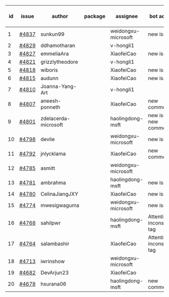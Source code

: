 | id | issue | author | package | assignee | bot advice | created date of issue | target release date | date from target |
| ------ | ------ | ------ | ------ | ------ | ------ | ------ | ------ | :-----: |
| 1 | [#4837](https://github.com/Azure/sdk-release-request/issues/4837) | sunkun99 |  | weidongxu-microsoft | new issue. | 12-15 | 01-26 |  |
| 2 | [#4829](https://github.com/Azure/sdk-release-request/issues/4829) | ddhamotharan |  | v-hongli1 |  | 12-12 |  | 0 |
| 3 | [#4827](https://github.com/Azure/sdk-release-request/issues/4827) | emmeliaAra |  | XiaofeiCao | new issue. | 12-11 | 01-26 |  |
| 4 | [#4821](https://github.com/Azure/sdk-release-request/issues/4821) | grizzlytheodore |  | v-hongli1 |  | 12-06 |  | 0 |
| 5 | [#4818](https://github.com/Azure/sdk-release-request/issues/4818) | wiboris |  | XiaofeiCao | new issue. | 12-05 | 12-22 |  |
| 6 | [#4815](https://github.com/Azure/sdk-release-request/issues/4815) | audunn |  | XiaofeiCao | new issue. | 12-04 | 12-22 |  |
| 7 | [#4810](https://github.com/Azure/sdk-release-request/issues/4810) | Joanna-Yang-Art |  | v-hongli1 |  | 12-04 |  | 0 |
| 8 | [#4807](https://github.com/Azure/sdk-release-request/issues/4807) | aneesh-ponneth |  | XiaofeiCao | new comment. | 11-29 | 12-22 |  |
| 9 | [#4801](https://github.com/Azure/sdk-release-request/issues/4801) | zdelacerda-microsoft |  | haolingdong-msft | new issue. new comment. | 11-29 | 12-22 |  |
| 10 | [#4798](https://github.com/Azure/sdk-release-request/issues/4798) | devlie |  | weidongxu-microsoft | new issue. | 11-29 | 12-22 |  |
| 11 | [#4792](https://github.com/Azure/sdk-release-request/issues/4792) | jnlycklama |  | XiaofeiCao | new comment. | 11-28 | 12-22 |  |
| 12 | [#4785](https://github.com/Azure/sdk-release-request/issues/4785) | asmitt |  | weidongxu-microsoft |  | 11-28 | 12-22 |  |
| 13 | [#4781](https://github.com/Azure/sdk-release-request/issues/4781) | ambrahma |  | haolingdong-msft | new issue. | 11-27 | 12-22 |  |
| 14 | [#4780](https://github.com/Azure/sdk-release-request/issues/4780) | CelinaJiangJXY |  | XiaofeiCao | new issue. | 11-22 | 12-22 |  |
| 15 | [#4774](https://github.com/Azure/sdk-release-request/issues/4774) | mwesigwaguma |  | weidongxu-microsoft | new issue. | 11-21 | 12-22 |  |
| 16 | [#4768](https://github.com/Azure/sdk-release-request/issues/4768) | sahilpwr |  | haolingdong-msft | Attention to inconsistent tag | 11-16 | 12-22 |  |
| 17 | [#4764](https://github.com/Azure/sdk-release-request/issues/4764) | salambashir |  | XiaofeiCao | Attention to inconsistent tag | 11-13 | 12-22 |  |
| 18 | [#4713](https://github.com/Azure/sdk-release-request/issues/4713) | iwrinshow |  | weidongxu-microsoft |  | 11-06 | 11-24 |  |
| 19 | [#4682](https://github.com/Azure/sdk-release-request/issues/4682) | DevArjun23 |  | XiaofeiCao |  | 10-24 | 01-26 |  |
| 20 | [#4678](https://github.com/Azure/sdk-release-request/issues/4678) | hsurana06 |  | haolingdong-msft | new comment. | 10-23 | 12-22 |  |
